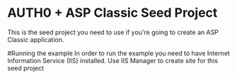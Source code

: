 # AUTH0 + ASP Classic Seed Project
This is the seed project you need to use if you're going to create an ASP Classic application.

#Running the example
In order to run the example you need to have Internet Information Service (IIS) installed. Use IIS Manager to create site for this seed project

